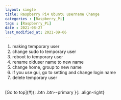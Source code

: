 ```yaml
---
layout: single
title: Raspberry Pi4 Ubuntu username Change
categories : [Raspberry_Pi]
tags : [Raspberry_Pi]
date : 2021-08-27
last_modified_at: 2021-09-06
---
```


1. making temporary user
2. change sudo to temporary user
3. reboot to temporary user
4. rename olduser name to new name
5. change home, group to new name
6. if you use gui, go to setting and change login name
7. delete temporary user

<br>
[Go to top](#){: .btn .btn--primary }{: .align-right}
